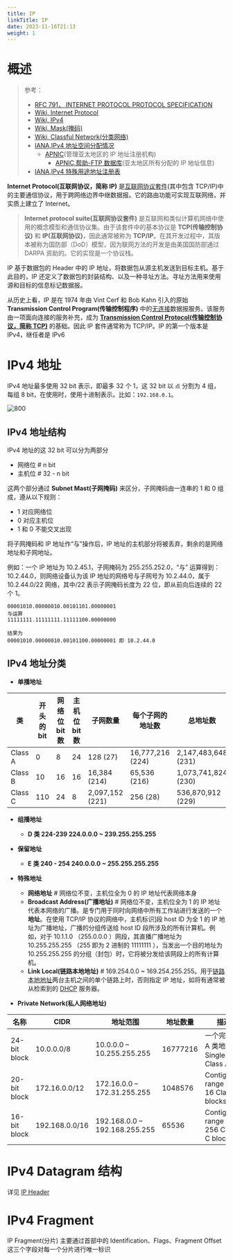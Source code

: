 ```yaml
---
title: IP
linkTitle: IP
date: 2023-11-16T21:13
weight: 1
---
```


# 概述

> 参考：
>
> - [RFC 791， INTERNET PROTOCOL PROTOCOL SPECIFICATION](https://datatracker.ietf.org/doc/html/rfc791)
> - [Wiki, Internet Protocol](https://en.wikipedia.org/wiki/Internet_Protocol)
> - [Wiki, IPv4](https://en.wikipedia.org/wiki/IPv4)
> - [Wiki, Mask(掩码)](<https://en.wikipedia.org/wiki/Mask_(computing)>)
> - [Wiki, Classful Network(分类网络)](https://en.wikipedia.org/wiki/Classful_network)
> - [IANA,IPv4 地址空间分配情况](https://www.iana.org/assignments/ipv4-address-space/ipv4-address-space.xhtml)
>   - [APNIC](https://www.apnic.net/)(管理亚太地区的 IP 地址注册机构)
>     - [APNIC,帮助-FTP 数据库](https://ftp.apnic.net/stats/apnic/)(亚太地区所有分配的 IP 地址信息)
> - [IANA,IPv4 特殊用途地址注册表](https://www.iana.org/assignments/iana-ipv4-special-registry/iana-ipv4-special-registry.xhtml)

**Internet Protocol(互联网协议，简称 IP)** 是[互联网协议套件](https://en.wikipedia.org/wiki/Internet_protocol_suite)(其中包含 TCP/IP)中的主要通信协议，用于跨网络边界中继数据报。它的路由功能可实现互联网络，并实质上建立了 Internet。

> **Internet protocol suite(互联网协议套件)** 是互联网和类似计算机网络中使用的概念模型和通信协议集。由于该套件中的基本协议是 **TCP(传输控制协议)** 和 **IP(互联网协议)**，因此通常被称为 **TCP/IP**。在其开发过程中，其版本被称为国防部（DoD）模型，因为联网方法的开发是由美国国防部通过 DARPA 资助的。它的实现是一个协议栈。

IP 基于数据包的 Header 中的 IP 地址，将数据包从源主机发送到目标主机。基于此目的，IP 还定义了数据包的封装结构、以及一种寻址方法。寻址方法用来使用源和目标的信息标记数据报。

从历史上看，IP 是在 1974 年由 Vint Cerf 和 Bob Kahn 引入的原始 **Transmission Control Program(传输控制程序)** 中的[无连接](https://en.wikipedia.org/wiki/Connectionless_communication)数据报服务。该服务由一项面向连接的服务补充，成为 [**Transmission Control Protocol(传输控制协议，简称 TCP)**](/docs/4.数据通信/Protocol/TCP_IP/TCP/TCP.md) 的基础。因此 IP 套件通常称为 TCP/IP。IP 的第一个版本是 IPv4，继任者是 IPv6

# IPv4 地址

IPv4 地址最多使用 32 bit 表示，即最多 32 个 1，这 32 bit 以 `点` 分割为 4 组，每组 8 bit，在使用时，使用十进制表示。比如：`192.168.0.1`。

![800](https://notes-learning.oss-cn-beijing.aliyuncs.com/ip/ip_address_2-to-10.png)

## IPv4 地址结构

IPv4 地址的这 32 bit 可以分为两部分

- 网络位 # n bit
- 主机位 # 32 - n bit

这两个部分通过 **Subnet Mast(子网掩码)** 来区分，子网掩码由一连串的 1 和 0 组成，遵从以下规则：

- 1 对应网络位
- 0 对应主机位
- 1 和 0 不能交叉出现

将子网掩码和 IP 地址作“与”操作后，IP 地址的主机部分将被丢弃，剩余的是网络地址和子网地址。

例如：一个 IP 地址为 10.2.45.1，子网掩码为 255.255.252.0，“与” 运算得到：10.2.44.0，则网络设备认为该 IP 地址的网络号与子网号为 10.2.44.0，属于 10.2.44.0/22 网络，其中/22 表示子网掩码长度为 22 位，即从前向后连续的 22 个 1。

```
00001010.00000010.00101101.00000001
与运算
11111111.11111111.11111100.00000000

结果为
00001010.00000010.00101100.00000001 即 10.2.44.0
```

## IPv4 地址分类

- **单播地址**

| 类       | 开头的 bit | 网络位 bit 数 | 主机位 bit 数 | 子网数量            | 每个子网的地址数         | 总地址数                | 起始地址      | 结束地址            | 默认子网掩码        | [CIDR](https://en.wikipedia.org/wiki/CIDR_notation) |
| ------- | ------- | --------- | --------- | --------------- | ---------------- | ------------------- | --------- | --------------- | ------------- | --------------------------------------------------- |
| Class A | 0       | 8         | 24        | 128 (27)        | 16,777,216 (224) | 2,147,483,648 (231) | 0.0.0.0   | 127.255.255.255 | 255.0.0.0     | /8                                                  |
| Class B | 10      | 16        | 16        | 16,384 (214)    | 65,536 (216)     | 1,073,741,824 (230) | 128.0.0.0 | 191.255.255.255 | 255.255.0.0   | /16                                                 |
| Class C | 110     | 24        | 8         | 2,097,152 (221) | 256 (28)         | 536,870,912 (229)   | 192.0.0.0 | 223.255.255.255 | 255.255.255.0 | /24                                                 |

- **组播地址**

  - **D 类 224-239 224.0.0.0 ~ 239.255.255.255**

- **保留地址**

  - **E 类 240 - 254 240.0.0.0 ~ 255.255.255.255**

- **特殊地址**

  - **网络地址** # 网络位不变，主机位全为 0 的 IP 地址代表网络本身
  - **Broadcast Address(广播地址)** # 网络位不变，主机位全为 1 的 IP 地址代表本网络的广播。是专门用于同时向网络中所有工作站进行发送的一个**地址**。在使用 TCP/IP 协议的网络中，主机标识]段 host ID 为全 1 的 IP 地址为广播地址，广播的分组传送给 host ID 段所涉及的所有计算机。例如，对于 10.1.1.0 （255.0.0.0 ）网段，其直播广播地址为 10.255.255.255 （255 即为 2 进制的 11111111 ），当发出一个目的地址为 10.255.255.255 的分组（封包）时，它将被分发给该网段上的所有计算机。
  - **Link Local(链路本地地址)** # 169.254.0.0 ~ 169.254.255.255。用于[链路本地地址](https://en.wikipedia.org/wiki/Link-local_address)两台主机之间的单个链路上时，否则指定 IP 地址，如将有通常被从检索到的 [DHCP](/docs/4.数据通信/Protocol/DHCP.md) 服务器。

- **Private Network(私人网络地址)**

| 名称           | CIDR           | 地址范围                          | 地址数量     | 描述                                      |
| ------------ | -------------- | ----------------------------- | -------- | --------------------------------------- |
| 24-bit block | 10.0.0.0/8     | 10.0.0.0 – 10.255.255.255     | 16777216 | 一个完整的 A 类地址 Single Class A.             |
| 20-bit block | 172.16.0.0/12  | 172.16.0.0 – 172.31.255.255   | 1048576  | Contiguous range of 16 Class B blocks.  |
| 16-bit block | 192.168.0.0/16 | 192.168.0.0 – 192.168.255.255 | 65536    | Contiguous range of 256 Class C blocks. |

# IPv4 Datagram 结构

详见 [IP Header](/docs/4.数据通信/Protocol/TCP_IP/IP/IP%20Header.md)

# IPv4 Fragment

IP Fragment(分片) 主要通过首部中的 Identification、Flags、Fragment Offset 这三个字段对每一个分片进行唯一标识
